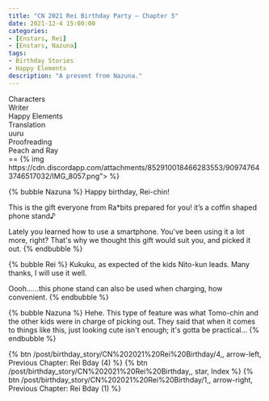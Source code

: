 ```yaml
---
title: "CN 2021 Rei Birthday Party – Chapter 5"
date: 2021-12-4 15:00:00
categories:
- [Enstars, Rei]
- [Enstars, Nazuna]
tags:
- Birthday Stories
- Happy Elements
description: "A present from Nazuna."
---
```


<div class="three-wrapper" style="--storyColor:#965e7d;--storyColor-rgb:150,94,125;--storyColor-h:326.8;--storyColor-s: 23%;--storyColor-l:47.8%;">
    <div class="info-area">
        <div class="info">
            <div class="info-item characters">
                <div class="label">
                    Characters
                </div>
                <div class="value">
								<a href="/categories/Enstars/Rei" character="Rei"></a>
                <a href="/categories/Enstars/Nazuna" character="Nazuna"></a>
                </div>
            </div>
            <div class="info-item one">
                <div class="label">
                    Writer
                </div>
                <div class="value">
                    Happy Elements
                </div>
            </div>
            <div class="info-item two">
                <div class="label">
                    Translation
                </div>
                <div class="value">
                    uuru
                </div>
            </div>
            <div class="info-item three">
                <div class="label">
                   Proofreading
                </div>
                <div class="value">
                    Peach and Ray
                </div>
            </div>
        </div>
    </div>
</div>

<!-- more -->
<link rel="stylesheet" href="">
==
{% img https://cdn.discordapp.com/attachments/852910018466283553/909747643746517032/IMG_8057.png"></img> %}

{% bubble Nazuna %}
Happy birthday, Rei-chin!

This is the gift everyone from Ra*bits prepared for you! it’s a coffin shaped phone stand♪

Lately you learned how to use a smartphone. You've been using it a lot more, right? That's why we thought this gift would suit you, and picked it out.
{% endbubble %}

{% bubble Rei %}
Kukuku, as expected of the kids Nito-kun leads. Many thanks, I will use it well.

Oooh……this phone stand can also be used when charging, how convenient.
{% endbubble %}

{% bubble Nazuna %}
Hehe. This type of feature was what Tomo-chin and the other kids were in charge of picking out. They said that when it comes to things like this, just looking cute isn't enough; it's gotta be practical…
{% endbubble %}

<div toc>
  {% btn /post/birthday_story/CN%202021%20Rei%20Birthday/4,, arrow-left, Previous Chapter: Rei Bday (4) %}
  {% btn /post/birthday_story/CN%202021%20Rei%20Birthday,, star, Index %}
  {% btn /post/birthday_story/CN%202021%20Rei%20Birthday/1,, arrow-right, Previous Chapter: Rei Bday (1) %}
</div>
